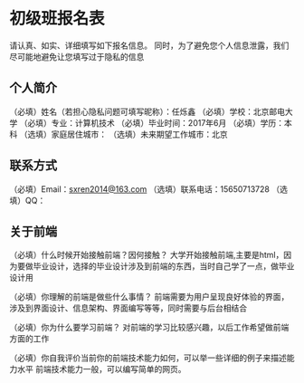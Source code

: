 # 初级班报名表

请认真、如实、详细填写如下报名信息。
同时，为了避免您个人信息泄露，我们尽可能地避免让您填写过于隐私的信息

## 个人简介

（必填）姓名（若担心隐私问题可填写昵称）：任烁鑫
（必填）学校：北京邮电大学
（必填）专业：计算机技术
（必填）毕业时间：2017年6月
（必填）学历：本科
（选填）家庭居住城市：
（选填）未来期望工作城市：北京

## 联系方式

（必填）Email：sxren2014@163.com
（选填）联系电话：15650713728
（选填）QQ：

## 关于前端

（必填）什么时候开始接触前端？因何接触？
   大学开始接触前端,主要是html，因为要做毕业设计，选择的毕业设计涉及到前端的东西，当时自己学了一点，做毕业设计用

（必填）你理解的前端是做些什么事情？
   前端需要为用户呈现良好体验的界面，涉及到界面设计、信息架构、界面编写等等，同时需要与后台相结合

（必填）你为什么要学习前端？
  对前端的学习比较感兴趣，以后工作希望做前端方面的工作

（必填）你自我评价当前你的前端技术能力如何，可以举一些详细的例子来描述能力水平
  前端技术能力一般，可以编写简单的网页。
